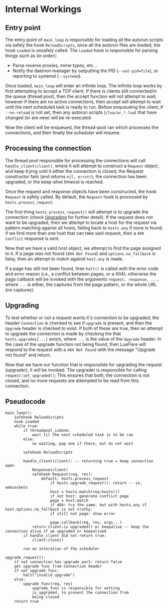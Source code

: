 # Internal Workings

## Entry point

The entry point of `main_loop` is responsible for loading all the autorun scripts via safely the hook `ReloadScripts`,
once all the autorun files are loaded, the hook `Loaded` is unsafely called.
The `Loaded` hook is responsible for parsing things such as (in order):

 - Parse reverse proxies, mime types, etc...
 - Notify the daemon manager by outputting the PID (`--out-pid=file`), or reporting to systemd (`--systemd`).

Once loaded, `main_loop` will enter an infinite loop.
The infinite loop works by first attempting to accept a TCP client.
If there is clients still connected/in the queue (thread pool), then the accept function will not attempt to wait;
however if there are no active connections, then accept will attempt to wait until the next scheduled task is ready to run.
Before enqueueing the client, if `--no-reload` is not set, then any autorun scripts (`/lua/ar_*.lua`) that have changed (or are new) will be re-executed.

Now the client will be enqueued, the thread-pool ran which processes the connections, and then finally the scheduler will resume.

## Processing the connection

The thread pool responsible for processing the connections will call `handle_client(client)`,
where it will attempt to construct a `Request` object, and keep trying until it either the connection is closed, the Request constructor fails (and returns `nil, errstr`), the connection has been upgraded, or the keep-alive timeout is reached.

Once the request and response objects have been constructed, the hook `Request` is safely called.
By default, the `Request` hook is processed by `hosts.process_request`.

The first thing `hosts.process_request()` will attempt is to upgrade the connection (check [Upgrading](#upgrading) for further detail).
If the request does not want to be upgraded, then we attempt to locate a host for the request via pattern matching against all hosts, falling back to `hosts.any` if none is found;
if we find more than one host that can take said request, then a `409 Conflict` response is sent.

Now that we have a valid host object, we attempt to find the page assigned to it.
If a page was not found (`404 Not Found`) and `options.no_fallback` is falsy, then an attempt to match against `host.any` is made.

If a page has still not been found, then `halt()` is called with the error code and error reason (i.e., a conflict between pages, or a 404);
otherwise the page callback will be invoked with the arguments `request, response, ...`, where `...` is either, the captures from the page pattern, or the whole URL (no captures).

## Upgrading

To test whether or not a request wants it's connection to be upgraded,
the header `Connection` is checked to see if `upgrade` is present,
and then the `Upgrade` header is checked to exist.
If both of these are true, then an attempt to upgrade the connection is made by checking the that `hosts.upgrades[...]` exists, where `...` is the value of the `Upgrade` header.
In the case of the upgrade function not being found, then LuaFlare will respond to the request with a `404 Not Found` with the message "Upgrade not found" and return.

Now that we have our function that is responsible for upgrading the request (upgrader), it will be invoked.
The upgrader is responsible for calling `request:set_upgraded()`;
This ensures that both, the connection is not closed, and no more requests are attempted to be read from this connection.

## Pseudocode

	main_loop():
		safehook ReloadScripts
		hook Loaded
		while true:
			if threadpool_isdone:
				wait til the next scheduled task is to be ran
			else:
				no waiting, pop one if there, but do not wait
			
			safehook ReloadScripts
			
			handle_client(client): -- returning true = keep connection open
				Response(client)
				safehook Request(req, res):
					default: hosts.process_request
						if hosts.upgrade_request(): return -- ie, websockets
						host = hosts.match(req:hosts())
						if not host: generate conflict page
						page = host:match
						if 404: try the same, but with hosts.any if host.options.no_fallback is not truthy.
						if still not page: show error
						
						page.callback(req, res, args...)
				return client:is upgraded() or keepalive -- keep the connection alive if we upgraded or keepalived
			if handle_client did not return true:
				client:close()
			
			run an interation of the scheduler
	
	upgrade_request():
		if not connection has upgrade part: return false
		get upgrade func from Connection header
		if not upgrade func:
			halt("invalid upgrade")
		else:
			upgrade_func(req, res)
				upgrade_func is responsible for setting
				is_upgraded, to prevent the connection from
				being closed
		return true
